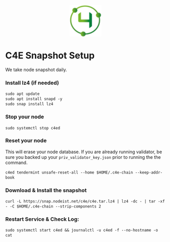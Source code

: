 <p align="center">
  <img height="100" height="auto" src="https://raw.githubusercontent.com/Nodeist/Kurulumlar/main/logos/c4e.png">
</p>



# C4E Snapshot Setup
We take node snapshot daily.

### Install lz4 (if needed)
```
sudo apt update
sudo apt install snapd -y
sudo snap install lz4
```

### Stop your node
```
sudo systemctl stop c4ed
```

### Reset your node
This will erase your node database. If you are already running validator, be sure you backed up your `priv_validator_key.json` prior to running the the command.

```
c4ed tendermint unsafe-reset-all --home $HOME/.c4e-chain --keep-addr-book
```

### Download & Install the snapshot
```
curl -L https://snap.nodeist.net/c4e/c4e.tar.lz4 | lz4 -dc - | tar -xf - -C $HOME/.c4e-chain --strip-components 2
```

### Restart Service & Check Log:
```
sudo systemctl start c4ed && journalctl -u c4ed -f --no-hostname -o cat
```
